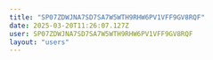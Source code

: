 ```yaml
---
title: "SP07ZDWJNA7SD7SA7W5WTH9RHW6PV1VFF9GV8RQF"
date: 2025-03-20T11:26:07.127Z
user: SP07ZDWJNA7SD7SA7W5WTH9RHW6PV1VFF9GV8RQF
layout: "users"
---
```

    